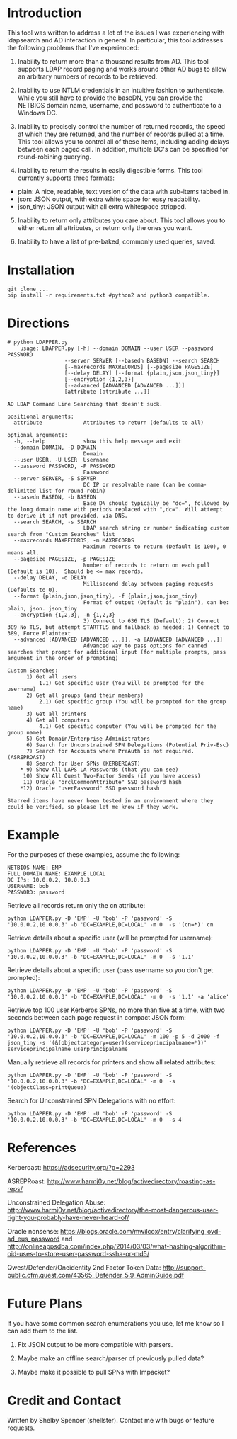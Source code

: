 Introduction
============
This tool was written to address a lot of the issues I was experiencing with ldapsearch
and AD interaction in general.  In particular, this tool addresses the following
problems that I've experienced:

1) Inability to return more than a thousand results from AD.  This tool supports
LDAP record paging and works around other AD bugs to allow an arbitrary numbers 
of records to be retrieved.

2) Inability to use NTLM credentials in an intuitive fashion to authenticate.
While you still have to provide the baseDN, you can provide the NETBIOS domain
name, username, and password to authenticate to a Windows DC.

3) Inability to precisely control the number of returned records, the speed at 
which they are returned, and the number of records pulled at a time. This tool
allows you to control all of these items, including adding delays between each
paged call. In addition, multiple DC's can be specified for round-robining querying.

4) Inability to return the results in easily digestible forms. This tool currently
supports three formats:

*   plain: A nice, readable, text version of the data with sub-items tabbed in.
*   json: JSON output, with extra white space for easy readability.
*   json_tiny: JSON output with all extra whitespace stripped.

5) Inability to return only attributes you care about.  This tool allows you to
either return all attributes, or return only the ones you want.

6) Inability to have a list of pre-baked, commonly used queries, saved.

Installation
============
    git clone ...
    pip install -r requirements.txt #python2 and python3 compatible.
    
Directions
==========
    # python LDAPPER.py
        usage: LDAPPER.py [-h] --domain DOMAIN --user USER --password PASSWORD
                      --server SERVER [--basedn BASEDN] --search SEARCH
                      [--maxrecords MAXRECORDS] [--pagesize PAGESIZE]
                      [--delay DELAY] [--format {plain,json,json_tiny}]
                      [--encryption {1,2,3}]
                      [--advanced [ADVANCED [ADVANCED ...]]]
                      [attribute [attribute ...]]

    AD LDAP Command Line Searching that doesn't suck.

    positional arguments:
      attribute             Attributes to return (defaults to all)

    optional arguments:
      -h, --help            show this help message and exit
      --domain DOMAIN, -D DOMAIN
                            Domain
      --user USER, -U USER  Username
      --password PASSWORD, -P PASSWORD
                            Password
      --server SERVER, -S SERVER
                            DC IP or resolvable name (can be comma-delimited list for round-robin)
      --basedn BASEDN, -b BASEDN
                            Base DN should typically be "dc=", followed by the long domain name with periods replaced with ",dc=". Will attempt to derive it if not provided, via DNS.
      --search SEARCH, -s SEARCH
                            LDAP search string or number indicating custom search from "Custom Searches" list
      --maxrecords MAXRECORDS, -m MAXRECORDS
                            Maximum records to return (Default is 100), 0 means all.
      --pagesize PAGESIZE, -p PAGESIZE
                            Number of records to return on each pull (Default is 10).  Should be <= max records.
      --delay DELAY, -d DELAY
                            Millisecond delay between paging requests (Defaults to 0).
      --format {plain,json,json_tiny}, -f {plain,json,json_tiny}
                            Format of output (Default is "plain"), can be: plain, json. json_tiny
      --encryption {1,2,3}, -n {1,2,3}
                            3) Connect to 636 TLS (Default); 2) Connect 389 No TLS, but attempt STARTTLS and fallback as needed; 1) Connect to 389, Force Plaintext
      --advanced [ADVANCED [ADVANCED ...]], -a [ADVANCED [ADVANCED ...]]
                            Advanced way to pass options for canned searches that prompt for additional input (for multiple prompts, pass argument in the order of prompting)

    Custom Searches:
          1) Get all users
              1.1) Get specific user (You will be prompted for the username)
          2) Get all groups (and their members)
              2.1) Get specific group (You will be prompted for the group name)
          3) Get all printers
          4) Get all computers
              4.1) Get specific computer (You will be prompted for the group name)
          5) Get Domain/Enterprise Administrators
          6) Search for Unconstrained SPN Delegations (Potential Priv-Esc)
          7) Search for Accounts where PreAuth is not required. (ASREPROAST)
          8) Search for User SPNs (KERBEROAST)
        * 9) Show All LAPS LA Passwords (that you can see)
         10) Show All Quest Two-Factor Seeds (if you have access)
         11) Oracle "orclCommonAttribute" SSO password hash
        *12) Oracle "userPassword" SSO password hash

    Starred items have never been tested in an environment where they could be verified, so please let me know if they work.

Example
=======

For the purposes of these examples, assume the following:

    NETBIOS NAME: EMP
    FULL DOMAIN NAME: EXAMPLE.LOCAL
    DC IPs: 10.0.0.2, 10.0.0.3
    USERNAME: bob
    PASSWORD: password
    
Retrieve all records return only the cn attribute:

    python LDAPPER.py -D 'EMP' -U 'bob' -P 'password' -S '10.0.0.2,10.0.0.3' -b 'DC=EXAMPLE,DC=LOCAL' -m 0  -s '(cn=*)' cn

Retrieve details about a specific user (will be prompted for username):

    python LDAPPER.py -D 'EMP' -U 'bob' -P 'password' -S '10.0.0.2,10.0.0.3' -b 'DC=EXAMPLE,DC=LOCAL' -m 0  -s '1.1'
    
Retrieve details about a specific user (pass username so you don't get prompted):

    python LDAPPER.py -D 'EMP' -U 'bob' -P 'password' -S '10.0.0.2,10.0.0.3' -b 'DC=EXAMPLE,DC=LOCAL' -m 0  -s '1.1' -a 'alice'

Retrieve top 100 user Kerberos SPNs, no more than five at a time, with two seconds between each page request in compact JSON form:

    python LDAPPER.py -D 'EMP' -U 'bob' -P 'password' -S '10.0.0.2,10.0.0.3' -b 'DC=EXAMPLE,DC=LOCAL' -m 100 -p 5 -d 2000 -f json_tiny -s '(&(objectcategory=user)(serviceprincipalname=*))' serviceprincipalname userprincipalname
    
Manually retrieve all records for printers and show all related attributes:

    python LDAPPER.py -D 'EMP' -U 'bob' -P 'password' -S '10.0.0.2,10.0.0.3' -b 'DC=EXAMPLE,DC=LOCAL' -m 0  -s '(objectClass=printQueue)'

Search for Unconstrained SPN Delegations with no effort:

    python LDAPPER.py -D 'EMP' -U 'bob' -P 'password' -S '10.0.0.2,10.0.0.3' -b 'DC=EXAMPLE,DC=LOCAL' -m 0  -s 4

References
==========

Kerberoast: https://adsecurity.org/?p=2293

ASREPRoast: http://www.harmj0y.net/blog/activedirectory/roasting-as-reps/

Unconstrained Delegation Abuse: http://www.harmj0y.net/blog/activedirectory/the-most-dangerous-user-right-you-probably-have-never-heard-of/

Oracle nonsense: https://blogs.oracle.com/mwilcox/entry/clarifying_ovd-ad_eus_password and http://onlineappsdba.com/index.php/2014/03/03/what-hashing-algorithm-oid-uses-to-store-user-password-ssha-or-md5/

Qwest/Defender/Oneidentity 2nd Factor Token Data: http://support-public.cfm.quest.com/43565_Defender_5.9_AdminGuide.pdf

Future Plans
============

If you have some common search enumerations you use, let me know so I can add them to the list.

1) Fix JSON output to be more compatible with parsers.

2) Maybe make an offline search/parser of previously pulled data?

3) Maybe make it possible to pull SPNs with Impacket?

Credit and Contact
==================

Written by Shelby Spencer (shellster).  Contact me with bugs or feature requests.

